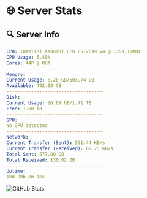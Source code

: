 # 🌐 Server Stats
## 🔍 Server Info
```yaml
CPU: Intel(R) Xeon(R) CPU E5-2699 v4 @ 1359.19MHz
CPU Usage: 5.40%
Cores: 44P | 88T
-----------------------------------
Memory:
Current Usage: 8.20 GB/503.74 GB
Available: 492.09 GB
-----------------------------------
Disk:
Current Usage: 26.69 GB/1.71 TB
Free: 1.60 TB
-----------------------------------
GPU:
No GPU detected
-----------------------------------
Network:
Current Transfer (Sent): 531.44 KB/s
Current Transfer (Received): 60.75 KB/s
Total Sent: 577.80 GB
Total Received: 130.02 GB
-----------------------------------
Uptime:
10d 20h 0m 18s
```
![GitHub Stats](https://img.shields.io/badge/Updated-2025-04-30_13:09:06-blue)